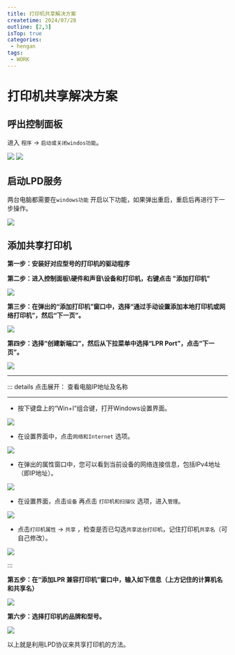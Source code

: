 ```yaml
---
title: 打印机共享解决方案
createtime: 2024/07/28
outline: [2,3]
isTop: true
categories:
 - hengan
tags:
 - WORK
---
```


# 打印机共享解决方案


## 呼出控制面板

进入 `程序` -> `启动或关闭windos功能`。

<img src="https://gitee.com/zhangjunjiee/article-images/raw/master/images/202407281816921.png"/>

<img src="https://gitee.com/zhangjunjiee/article-images/raw/master/images/202407281817146.png"/>

## 启动LPD服务

两台电脑都需要在`windows功能` 开启以下功能，如果弹出重启，重启后再进行下一步操作。

<img src="https://gitee.com/zhangjunjiee/article-images/raw/master/images/202407281739731.png"/>

## 添加共享打印机

**第一步：安装好对应型号的打印机的驱动程序**

**第二步：进入控制面板\硬件和声音\设备和打印机，右键点击 "添加打印机"**

<img src="https://gitee.com/zhangjunjiee/article-images/raw/master/images/202407281743175.png"/>

**第三步：在弹出的“添加打印机”窗口中，选择“通过手动设置添加本地打印机或网络打印机”，然后“下一页”。**

<img src="https://gitee.com/zhangjunjiee/article-images/raw/master/images/202407281743178.png"/>

**第四步：选择“创建新端口”，然后从下拉菜单中选择“LPR Port”，点击“下一页”。**

<img src="https://gitee.com/zhangjunjiee/article-images/raw/master/images/202407281745297.png"/>

---


::: details 点击展开： 查看电脑IP地址及名称

---

- 按下键盘上的“Win+I”组合键，打开Windows设置界面。

<img src="https://gitee.com/zhangjunjiee/article-images/raw/master/images/202407282002048.png"/>

- 在设置界面中，点击`网络和Internet` 选项。

<img src="https://gitee.com/zhangjunjiee/article-images/raw/master/images/202407282004432.png"/>

- 在弹出的属性窗口中，您可以看到当前设备的网络连接信息，包括IPv4地址（即IP地址）。

<img src="https://gitee.com/zhangjunjiee/article-images/raw/master/images/202407282005586.png"/>

- 在设置界面，点击`设备` 再点击 `打印机和扫描仪` 选项，进入`管理`。

<img src="https://gitee.com/zhangjunjiee/article-images/raw/master/images/202407311526873.png"/>

- 点击`打印机属性` -> `共享` ，检查是否已勾选`共享这台打印机`，记住打印机`共享名`（可自己修改）。

<img src="https://gitee.com/zhangjunjiee/article-images/raw/master/images/202407311531819.png"/>

:::



**第五步：在“添加LPR 兼容打印机”窗口中，输入如下信息（上方记住的计算机名和共享名）**

<img src="https://gitee.com/zhangjunjiee/article-images/raw/master/images/202407281745630.png"/>

**第六步：选择打印机的品牌和型号。**

<img src="https://gitee.com/zhangjunjiee/article-images/raw/master/images/202407281745116.png"/>

以上就是利用LPD协议来共享打印机的方法。







